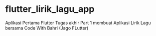 # flutter_lirik_lagu_app
Aplikasi Pertama Flutter Tugas akhir Part 1 membuat Aplikasi Lirik Lagu bersama Code With Bahri (Jago FLutter)
